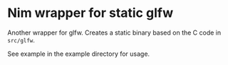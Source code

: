 # Nim wrapper for static glfw


Another wrapper for glfw. Creates a static binary based on the C code in `src/glfw`.

See example in the example directory for usage.
